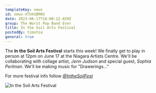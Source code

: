 ```yaml
---
templateKey: news
id: news-XTU41BRRG
date: 2023-06-17T16:00:12.659Z
group: The Worst Pop Band Ever
title: In the Soil Arts Festival
postedBy: timshia
general: true
---
```

The **In the Soil Arts Festival** starts this week! We finally get to play in person at 12pm on June 17 at the Niagara Artists Centre. We'll be collaborating with collage artist, *Jenn Judson* and special guest, *Sophia Perlman*. We'll be making music for "Drawerings..." 

For more festival info follow *[@IntheSoilFest](https://www.instagram.com/inthesoilfest/?hl=en)*

![](https://res.cloudinary.com/dsvw6l7jg/image/upload/v1686166500/Worst_Pop_Band_Ever_In_the_soil_jnt7vn.png "In the Soil Arts Festival")